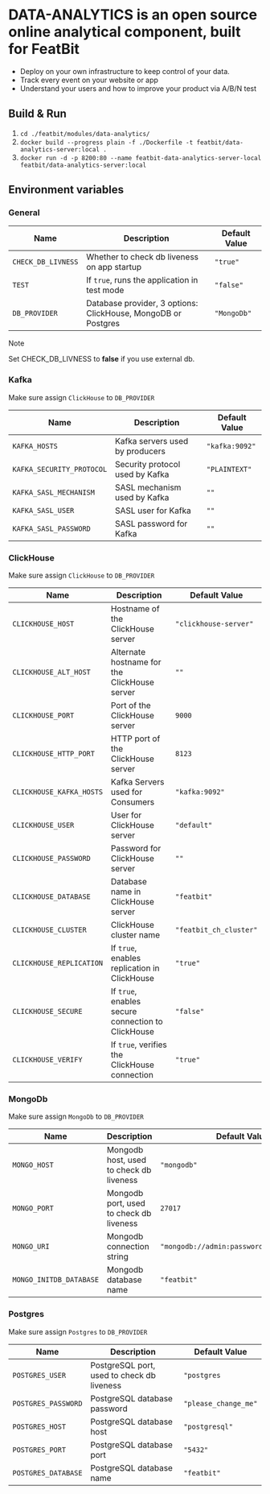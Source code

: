 # DATA-ANALYTICS is an open source online analytical component, built for FeatBit

* Deploy on your own infrastructure to keep control of your data.
* Track every event on your website or app
* Understand your users and how to improve your product via A/B/N test

## Build & Run

1. `cd ./featbit/modules/data-analytics/`
2. `docker build --progress plain -f ./Dockerfile -t featbit/data-analytics-server:local .`
3. `docker run -d -p 8200:80 --name featbit-data-analytics-server-local featbit/data-analytics-server:local`

## Environment variables

### General

| Name               | Description                                                   | Default Value |
|--------------------|---------------------------------------------------------------|---------------|
| `CHECK_DB_LIVNESS` | Whether to check db liveness on app startup                   | `"true"`      |
| `TEST`             | If `true`, runs the application in test mode                  | `"false"`     |
| `DB_PROVIDER`      | Database provider, 3 options: ClickHouse, MongoDB or Postgres | `"MongoDb"`   |

> [!NOTE]
> Set CHECK_DB_LIVNESS to **false** if you use external db.

### Kafka

Make sure assign `ClickHouse` to `DB_PROVIDER`

| Name                      | Description                     | Default Value  |
|---------------------------|---------------------------------|----------------|
| `KAFKA_HOSTS`             | Kafka servers used by producers | `"kafka:9092"` |
| `KAFKA_SECURITY_PROTOCOL` | Security protocol used by Kafka | `"PLAINTEXT"`  |
| `KAFKA_SASL_MECHANISM`    | SASL mechanism used by Kafka    | `""`           |
| `KAFKA_SASL_USER`         | SASL user for Kafka             | `""`           |
| `KAFKA_SASL_PASSWORD`     | SASL password for Kafka         | `""`           |

### ClickHouse

Make sure assign `ClickHouse` to `DB_PROVIDER`

| Name                     | Description                                        | Default Value          |
|--------------------------|----------------------------------------------------|------------------------|
| `CLICKHOUSE_HOST`        | Hostname of the ClickHouse server                  | `"clickhouse-server"`  |
| `CLICKHOUSE_ALT_HOST`    | Alternate hostname for the ClickHouse server       | `""`                   |
| `CLICKHOUSE_PORT`        | Port of the ClickHouse server                      | `9000`                 |
| `CLICKHOUSE_HTTP_PORT`   | HTTP port of the ClickHouse server                 | `8123`                 |
| `CLICKHOUSE_KAFKA_HOSTS` | Kafka Servers used for Consumers                   | `"kafka:9092"`         |
| `CLICKHOUSE_USER`        | User for ClickHouse server                         | `"default"`            |
| `CLICKHOUSE_PASSWORD`    | Password for ClickHouse server                     | `""`                   |
| `CLICKHOUSE_DATABASE`    | Database name in ClickHouse server                 | `"featbit"`            |
| `CLICKHOUSE_CLUSTER`     | ClickHouse cluster name                            | `"featbit_ch_cluster"` |
| `CLICKHOUSE_REPLICATION` | If `true`, enables replication in ClickHouse       | `"true"`               |
| `CLICKHOUSE_SECURE`      | If `true`, enables secure connection to ClickHouse | `"false"`              |
| `CLICKHOUSE_VERIFY`      | If `true`, verifies the ClickHouse connection      | `"true"`               |

### MongoDb

Make sure assign `MongoDb` to `DB_PROVIDER`

| Name                    | Description                             | Default Value                              |
|-------------------------|-----------------------------------------|--------------------------------------------|
| `MONGO_HOST`            | Mongodb host, used to check db liveness | `"mongodb"`                                |
| `MONGO_PORT`            | Mongodb port, used to check db liveness | `27017`                                    |
| `MONGO_URI`             | Mongodb connection string               | `"mongodb://admin:password@mongodb:27017"` |
| `MONGO_INITDB_DATABASE` | Mongodb database name                   | `"featbit"`                                |

### Postgres

Make sure assign `Postgres` to `DB_PROVIDER`

| Name                | Description                                | Default Value        |
|---------------------|--------------------------------------------|----------------------|
| `POSTGRES_USER`     | PostgreSQL port, used to check db liveness | `"postgres`          |
| `POSTGRES_PASSWORD` | PostgreSQL database password               | `"please_change_me"` |
| `POSTGRES_HOST`     | PostgreSQL database host                   | `"postgresql"`       |
| `POSTGRES_PORT`     | PostgreSQL database port                   | `"5432"`             |
| `POSTGRES_DATABASE` | PostgreSQL database name                   | `"featbit"`          |
